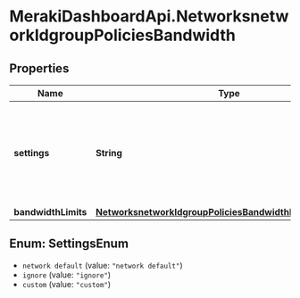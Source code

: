 # MerakiDashboardApi.NetworksnetworkIdgroupPoliciesBandwidth

## Properties
Name | Type | Description | Notes
------------ | ------------- | ------------- | -------------
**settings** | **String** | How bandwidth limits are enforced. Can be &#x27;network default&#x27;, &#x27;ignore&#x27; or &#x27;custom&#x27;. | [optional] 
**bandwidthLimits** | [**NetworksnetworkIdgroupPoliciesBandwidthBandwidthLimits**](NetworksnetworkIdgroupPoliciesBandwidthBandwidthLimits.md) |  | [optional] 

<a name="SettingsEnum"></a>
## Enum: SettingsEnum

* `network default` (value: `"network default"`)
* `ignore` (value: `"ignore"`)
* `custom` (value: `"custom"`)

